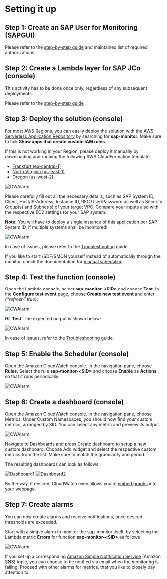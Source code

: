 # Setting it up

## Step 1: Create an SAP User for Monitoring (SAPGUI)

Please refer to the [step-by-step guide](Create_SAP_Monitoring_User.md) and maintained list of required authorizations.

## Step 2: Create a Lambda layer for SAP JCo (console)

This activity has to be done once only, regardless of any subsequent deployments. 

Please refer to the [step-by-step guide](Create_AWS_Lambda_layer_for_SAP_Jco.md)

## Step 3: Deploy the solution (console)

For most AWS Regions, you can easily deploy the solution with the [AWS Serverless Application Repository](https://eu-central-1.console.aws.amazon.com/serverlessrepo/home?region=eu-central-1#/available-applications) by searching for **sap-monitor**. Make sure to tick **Show apps that create custom IAM roles**.

If this is not working in your Region, please deploy it manually by downloading and running the following AWS CloudFormation template
- [Frankfurt (eu-central-1)](https://github.com/aws-samples/amazon-cloudwatch-monitor-for-sap-netweaver/blob/master/packaged.yml)
- [North Virginia (us-east-1)](https://github.com/aws-samples/amazon-cloudwatch-monitor-for-sap-netweaver/blob/master/packaged-us-east-1.yml)
- [Oregon (us-west-2)](https://github.com/aws-samples/amazon-cloudwatch-monitor-for-sap-netweaver/blob/master/packaged-us-west-2.yml)
  
  
![CWAlarm](../assets/sar.png)

Please carefully fill out all the necessary details, such as SAP System ID, Client, Host/IP-Address, Instance ID, RFC User/Password as well as Security Group(s) and Subnet(s) of your target VPC. Compare your inputs also with the respective EC2 settings for your SAP system. 

**Note:** You will have to deploy a single instance of this application per SAP System ID, if multiple systems shall be monitored!

![CWAlarm](../assets/sam.png)

In case of issues, please refer to the [Troubleshooting](Troubleshooting.md) guide. 

If you like to start /SDF/SMON yourself instead of automatically through the monitor, check the documentation for [manual scheduling](Schedule_SDF_SMON_manually.md).

## Step 4: Test the function (console)

Open the Lambda console, select **sap-monitor-\<SID\>** and choose **Test**. In the **Configure test event** page, choose **Create new test event** and enter *{“refresh”:true}*:

![CWAlarm](../assets/lambda0.png)

Hit **Test**. The expected output is shown below:

![CWAlarm](../assets/lambda.png)

In case of issues, refer to the [Troubleshooting](Troubleshooting.md) guide.

## Step 5: Enable the Scheduler (console)

Open the Amazon CloudWatch console. In the navigation pane, choose **Rules**. Select the rule **sap-monitor-\<SID\>** and choose **Enable** as **Actions**, so that it runs periodically: 

![CWAlarm](../assets/scheduler.png)

## Step 6: Create a dashboard (console)

Open the Amazon CloudWatch console. In the navigation pane, choose Metrics. Under Custom Namespaces, you should now find your custom metrics, arranged by SID. You can select any metric and preview its output.

![CWAlarm](../assets/cw_metrics.png)

Navigate to Dashboards and press Create dashboard to setup a new custom dashboard. Choose Add widget and select the respective custom metrics from the list. Make sure to match the granularity and period. 

The resulting dashboards can look as follows

![Dashboard1](../assets/cw_dashboard1.png)
![Dashboard2](../assets/cw_dashboard2.png)

By the way, if desired, CloudWatch even allows you to [embed graphs](https://aws.amazon.com/de/blogs/devops/building-an-amazon-cloudwatch-dashboard-outside-of-the-aws-management-console/) into your webpage.

## Step 7: Create alarms

You can now create alarms and receive notifications, once desired thresholds are exceeded.

Start with a simple alarm to monitor the sap-monitor itself, by selecting the Lambda metric **Errors** for function **sap-monitor-\<SID\>** as follows
 
![CWAlarm](../assets/cw_alarm.png)

If you set up a corresponding [Amazon Simple Notification Service](https://docs.aws.amazon.com/AmazonCloudWatch/latest/monitoring/US_SetupSNS.html) (Amazon SNS) topic, you can choose to be notified via email when the monitoring is failing. Proceed with other alarms for metrics, that you like to closely pay attention to.
